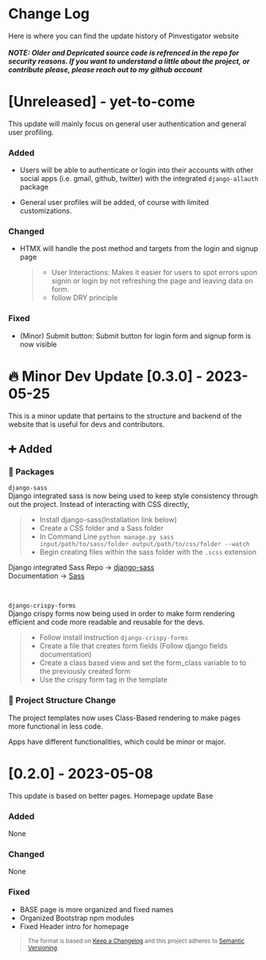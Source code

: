 # Change Log

Here is where you can find the update history of Pinvestigator website</br></br>
**_NOTE: Older and Depricated source code is refrenced in the repo for security reasons. If you want to understand a little about the project, or contribute please, please reach out to my github account_**

<!--## [Unreleased] - yyyy-mm-dd

Here we write upgrading notes for brands. It's a team effort to make them as
straightforward as possible.0

### Added

- [PROJECTNAME-XXXX](http://tickets.projectname.com/browse/PROJECTNAME-XXXX)
  MINOR Ticket title goes here.
- [PROJECTNAME-YYYY](http://tickets.projectname.com/browse/PROJECTNAME-YYYY)
  PATCH Ticket title goes here.

### Changed

### Fixed-->

# [Unreleased] - yet-to-come

This update will mainly focus on general user authentication and general user profiling.

### Added

- Users will be able to authenticate or login into their accounts with other social apps (i.e. gmail, github, twitter) with the integrated `django-allauth` package

- General user profiles will be added, of course with limited customizations.

### Changed

- HTMX will handle the post method and targets from the login and signup page

  > - User Interactions: Makes it easier for users to spot errors upon signin or login by not refreshing the page and leaving data on form.
  > - follow DRY principle

### Fixed

- (Minor) Submit button: Submit button for login form and signup form is now visible

# :fire: Minor Dev Update [0.3.0] - 2023-05-25

This is a minor update that pertains to the structure
and backend of the website that is useful for devs and contributors.</br>

## :heavy_plus_sign: Added

### :briefcase: Packages

`django-sass`</br>
Django integrated sass is now being used to keep style consistency
through out the project. Instead of interacting with CSS directly,

> - Install django-sass(Installation link below)
> - Create a CSS folder and a Sass folder
> - In Command Line `python manage.py sass input/path/to/sass/folder output/path/to/css/folder --watch`
> - Begin creating files within the sass folder with the `.scss` extension

Django integrated Sass Repo -> [django-sass](https://github.com/coderedcorp/django-sass)</br>
Documentation -> [Sass](https://sass-lang.com/)

</br>

`django-crispy-forms`</br>
Django crispy forms now being used in order to make form rendering efficient and code more readable and reusable for the devs.

> - Follow install instruction `django-crispy-forms`
> - Create a file that creates form fields (Follow django fields documentation)
> - Create a class based view and set the form_class variable to to the previously created form
> - Use the crispy form tag in the template

### :triangular_ruler: Project Structure Change

The project templates now uses Class-Based rendering to make pages more functional in less code.

Apps have different functionalities, which could be minor or major.</br>

# [0.2.0] - 2023-05-08

This update is based on better pages.
Homepage update
Base

### Added

None

### Changed

None

<!--- [PROJECTNAME-ZZZZ](http://tickets.projectname.com/browse/PROJECTNAME-ZZZZ)
  PATCH Drupal.org is now used for composer.-->

### Fixed

- BASE page is more organized and fixed names
- Organized Bootstrap npm modules
- Fixed Header intro for homepage

<!--## [1.2.4] - 2017-03-15

Here we would have the update steps for 1.2.4 for people to follow.

### Added

### Changed

- [PROJECTNAME-ZZZZ](http://tickets.projectname.com/browse/PROJECTNAME-ZZZZ)
  PATCH Drupal.org is now used for composer.

### Fixed

- [PROJECTNAME-TTTT](http://tickets.projectname.com/browse/PROJECTNAME-TTTT)
  PATCH Add logic to runsheet teaser delete to delete corresponding
  schedule cards.-->

> <sub>The format is based on [Keep a Changelog](http://keepachangelog.com/)
> and this project adheres to [Semantic Versioning](http://semver.org/).</sub>
